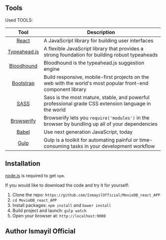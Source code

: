 
## Tools
Used TOOLS:

| Tool             | Description   |
| :-------------:|--------------|
| [React](http://facebook.github.io/react/index.html) | A JavaScript library for building user interfaces |
| [Typeahead.js](https://twitter.github.io/typeahead.js/) | A flexible JavaScript library that provides a strong foundation for building robust typeaheads |
| [Bloodhound](https://github.com/twitter/typeahead.js/blob/master/doc/bloodhound.md) | Bloodhound is the typeahead.js suggestion engine |
| [Bootstrap](http://getbootstrap.com/) | Build responsive, mobile-first projects on the web with the world's most popular front-end component library |
| [SASS](http://sass-lang.com/) | 	Sass is the most mature, stable, and powerful professional grade CSS extension language in the world |
| [Browserify](http://browserify.org/) | Browserify lets you `require('modules')` in the browser by bundling up all of your dependencies |
| [Babel](https://babeljs.io/) | Use next generation JavaScript, today |
| [Gulp](http://gulpjs.com/) | Gulp is a toolkit for automating painful or time-consuming tasks in your development workflow |

## Installation
[node.js](http://nodejs.org/download/) is required to get ``npm``.

If you would like to download the code and try it for yourself:

1. Clone the repo: `https://github.com/IsmayilOfficial/MovieDB_react_APP`
2. `cd MovieDB_react_APP`
2. Install packages: `npm install` and `bower install`
3. Build project and launch: `gulp watch`
4. Open your browser at: `http://localhost:9000`

## Author Ismayil Official
